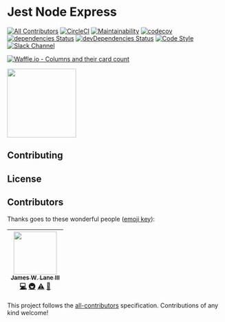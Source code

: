 # Jest Node Express
[![All Contributors](https://img.shields.io/badge/all_contributors-1-orange.svg?style=flat-square)](#contributors)
[![CircleCI](https://circleci.com/gh/jameswlane/jest-node-http.svg?style=svg)](https://circleci.com/gh/jameswlane/jest-node-http)
[![Maintainability](https://api.codeclimate.com/v1/badges/b305dfc17acf29a3010a/maintainability)](https://codeclimate.com/github/jameswlane/jest-node-http/maintainability)
[![codecov](https://codecov.io/gh/jameswlane/jest-node-http/branch/master/graph/badge.svg)](https://codecov.io/gh/jameswlane/jest-node-http)
[![dependencies Status](https://david-dm.org/jameswlane/jest-node-http/status.svg)](https://david-dm.org/jameswlane/jest-node-http)
[![devDependencies Status](https://david-dm.org/jameswlane/jest-node-http/dev-status.svg)](https://david-dm.org/jameswlane/jest-node-http?type=dev)
[![Code Style](https://img.shields.io/badge/code%20style-Airbnb-red.svg)](https://github.com/airbnb/javascript)
[![Slack Channel](https://slackin-xmjstmxrio.now.sh/badge.svg)](https://slackin-xmjstmxrio.now.sh/)

[![Waffle.io - Columns and their card count](https://badge.waffle.io/jameswlane/jest-node-http.svg?columns=all)](https://waffle.io/jameswlane/jest-node-http)

<a href="https://www.patreon.com/jameswlane">
	<img src="https://c5.patreon.com/external/logo/become_a_patron_button@2x.png" width="160">
</a>

## Contributing

## License

## Contributors

Thanks goes to these wonderful people ([emoji key](https://github.com/kentcdodds/all-contributors#emoji-key)):

<!-- ALL-CONTRIBUTORS-LIST:START - Do not remove or modify this section -->
<!-- prettier-ignore -->
| [<img src="https://avatars2.githubusercontent.com/u/794161?v=4" width="100px;"/><br /><sub><b>James W. Lane III</b></sub>](http://fueledbydreams.com)<br />[💻](https://github.com/jameswlane/jest-node-http/commits?author=jameswlane "Code") [🚇](#infra-jameswlane "Infrastructure (Hosting, Build-Tools, etc)") [⚠️](https://github.com/jameswlane/jest-node-http/commits?author=jameswlane "Tests") [🔧](#tool-jameswlane "Tools") |
| :---: |
<!-- ALL-CONTRIBUTORS-LIST:END -->

This project follows the [all-contributors](https://github.com/kentcdodds/all-contributors) specification. Contributions of any kind welcome!